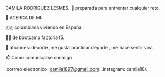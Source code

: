 CAMILA RODRIGUEZ LESMES.
🧠 preparada para enfrentar cualquier reto.

🚀 ACERCA DE MI:

🇪🇸 colombiana viviendo en España.


👩‍🎓 de bootcamp factoria f5. 

💞 aficiones: deporte ,me gusta practicar deporte , me hace sentir viva.

📫 Cómo comunicarse conmigo:

.corrreo electronico: camila1897@gmail.com.
.instagram: camila18r.
